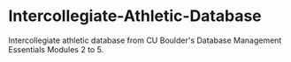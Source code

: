 # Intercollegiate-Athletic-Database
Intercollegiate athletic database from CU Boulder's Database Management Essentials Modules 2 to 5.
